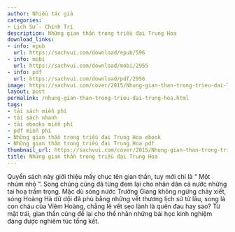 ```yaml
---
author: Nhiều tác giả
categories:
- Lịch Sử - Chính Trị
description: Những gian thần trong triều đại Trung Hoa
download_links:
- info: epub
  url: https://sachvui.com/download/epub/596
- info: mobi
  url: https://sachvui.com/download/mobi/2955
- info: pdf
  url: https://sachvui.com/download/pdf/2956
image: https://sachvui.com/cover/2015/Nhung-gian-than-trong-trieu-dai-Trung-Hoa.jpg
layout: post
permalink: /nhung-gian-than-trong-trieu-dai-trung-hoa.html
tags:
- tải sách miễn phí
- tải sách nhanh
- tải ebooks miễn phí
- pdf miễn phí
- Những gian thần trong triều đại Trung Hoa ebook
- Những gian thần trong triều đại Trung Hoa pdf
thumbnail_url: https://sachvui.com/cover/2015/Nhung-gian-than-trong-trieu-dai-Trung-Hoa.jpg
title: Những gian thần trong triều đại Trung Hoa
---
```


 <div class="item-desc text-justify"> <p>Quyển sách này giới thiệu mấy chục tên gian thần, tuy mới chỉ là “ Một nhúm nhỏ “. Song chúng cũng đã từng đem lại cho nhân dân cả nước những tai hoạ trầm trọng. Mặc dù sóng nước Trường Giang không ngừng chảy xiết, sóng Hoàng Hà dữ dội đã phủ bằng những vết thương lịch sử từ lâu, song là con cháu của Viêm Hoàng, chẳng lẽ vết sẹo lành là quên đau hay sao? Từ mặt trái, gian thần cũng để lại cho thế nhân những bài học kinh nghiệm đáng được nghiêm túc tổng kết.</p> </div>